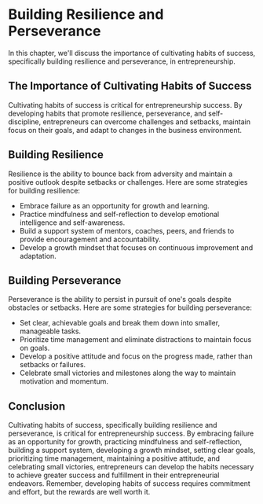 # Building Resilience and Perseverance

In this chapter, we'll discuss the importance of cultivating habits of success, specifically building resilience and perseverance, in entrepreneurship.

The Importance of Cultivating Habits of Success
-----------------------------------------------

Cultivating habits of success is critical for entrepreneurship success. By developing habits that promote resilience, perseverance, and self-discipline, entrepreneurs can overcome challenges and setbacks, maintain focus on their goals, and adapt to changes in the business environment.

Building Resilience
-------------------

Resilience is the ability to bounce back from adversity and maintain a positive outlook despite setbacks or challenges. Here are some strategies for building resilience:

* Embrace failure as an opportunity for growth and learning.
* Practice mindfulness and self-reflection to develop emotional intelligence and self-awareness.
* Build a support system of mentors, coaches, peers, and friends to provide encouragement and accountability.
* Develop a growth mindset that focuses on continuous improvement and adaptation.

Building Perseverance
---------------------

Perseverance is the ability to persist in pursuit of one's goals despite obstacles or setbacks. Here are some strategies for building perseverance:

* Set clear, achievable goals and break them down into smaller, manageable tasks.
* Prioritize time management and eliminate distractions to maintain focus on goals.
* Develop a positive attitude and focus on the progress made, rather than setbacks or failures.
* Celebrate small victories and milestones along the way to maintain motivation and momentum.

Conclusion
----------

Cultivating habits of success, specifically building resilience and perseverance, is critical for entrepreneurship success. By embracing failure as an opportunity for growth, practicing mindfulness and self-reflection, building a support system, developing a growth mindset, setting clear goals, prioritizing time management, maintaining a positive attitude, and celebrating small victories, entrepreneurs can develop the habits necessary to achieve greater success and fulfillment in their entrepreneurial endeavors. Remember, developing habits of success requires commitment and effort, but the rewards are well worth it.
